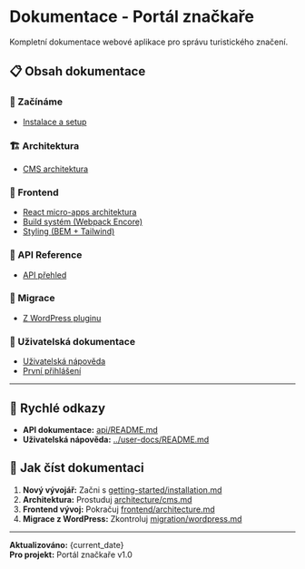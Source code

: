 # Dokumentace - Portál značkaře

Kompletní dokumentace webové aplikace pro správu turistického značení.

## 📋 Obsah dokumentace

### 🚀 Začínáme
- [Instalace a setup](getting-started/installation.md)

### 🏗️ Architektura  
- [CMS architektura](architecture/cms.md)

### 🎨 Frontend
- [React micro-apps architektura](frontend/architecture.md)
- [Build systém (Webpack Encore)](frontend/build-system.md)
- [Styling (BEM + Tailwind)](frontend/styling.md)

### 🔌 API Reference
- [API přehled](api/README.md)

### 🔄 Migrace
- [Z WordPress pluginu](migration/wordpress.md)

### 👥 Uživatelská dokumentace
- [Uživatelská nápověda](../user-docs/README.md)
- [První přihlášení](../user-docs/getting-started/first-login.md)

---

## 🔗 Rychlé odkazy

- **API dokumentace:** [api/README.md](api/README.md)
- **Uživatelská nápověda:** [../user-docs/README.md](../user-docs/README.md)

## 📖 Jak číst dokumentaci

1. **Nový vývojář:** Začni s [getting-started/installation.md](getting-started/installation.md)
2. **Architektura:** Prostuduj [architecture/cms.md](architecture/cms.md)
3. **Frontend vývoj:** Pokračuj [frontend/architecture.md](frontend/architecture.md)
4. **Migrace z WordPress:** Zkontroluj [migration/wordpress.md](migration/wordpress.md)

---

**Aktualizováno:** {current_date}  
**Pro projekt:** Portál značkaře v1.0